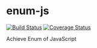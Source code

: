 # enum-js

[![Build Status](https://travis-ci.com/ms314006/enum-js.svg?branch=master)](https://travis-ci.com/ms314006/enum-js)
[![Coverage Status](https://coveralls.io/repos/github/ms314006/enum-js/badge.svg?branch=master)](https://coveralls.io/github/ms314006/enum-js?branch=master)

Achieve Enum of JavaScript
